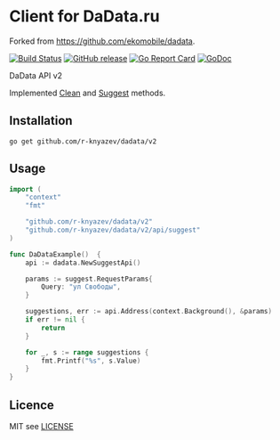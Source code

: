 # Client for DaData.ru

Forked from https://github.com/ekomobile/dadata.


[![Build Status](https://travis-ci.org/ekomobile/dadata.svg)](https://travis-ci.org/ekomobile/dadata)
[![GitHub release](https://img.shields.io/github/release/ekomobile/dadata.svg)](https://github.com/ekomobile/dadata/releases)
[![Go Report Card](https://goreportcard.com/badge/github.com/ekomobile/dadata)](https://goreportcard.com/report/github.com/ekomobile/dadata)
[![GoDoc](https://godoc.org/github.com/ekomobile/dadata?status.svg)](https://godoc.org/github.com/ekomobile/dadata)

DaData API v2

Implemented [Clean](https://dadata.ru/api/clean/) and [Suggest](https://dadata.ru/api/suggest/) methods.

## Installation

`go get github.com/r-knyazev/dadata/v2`

## Usage
```go
import (
	"context"
	"fmt"

	"github.com/r-knyazev/dadata/v2"
	"github.com/r-knyazev/dadata/v2/api/suggest"
)

func DaDataExample()  {
	api := dadata.NewSuggestApi()

	params := suggest.RequestParams{
		Query: "ул Свободы",
	}

	suggestions, err := api.Address(context.Background(), &params)
	if err != nil {
		return
	}

	for _, s := range suggestions {
		fmt.Printf("%s", s.Value)
	}
}
```

## Licence
MIT see [LICENSE](LICENSE)
